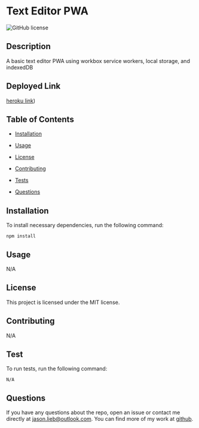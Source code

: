 # Text Editor PWA

![GitHub license](https://img.shields.io/badge/license-MIT-blue.svg)

## Description

A basic text editor PWA using workbox service workers, local storage, and indexedDB

## Deployed Link

[heroku link](https://just-another-text-editor-3.herokuapp.com/))

## Table of Contents

- [Installation](#installation)

- [Usage](#usage)

- [License](#license)

- [Contributing](#contributing)

- [Tests](#tests)

- [Questions](#questions)

## Installation

To install necessary dependencies, run the following command:

```
npm install
```

## Usage

N/A

## License

This project is licensed under the MIT license.

## Contributing

N/A

## Test

To run tests, run the following command:

```
N/A
```

## Questions

If you have any questions about the repo, open an issue or contact me directly at jason.lieb@outlook.com. You can find more of my work at [github](https://github.com/jason-lieb/).
